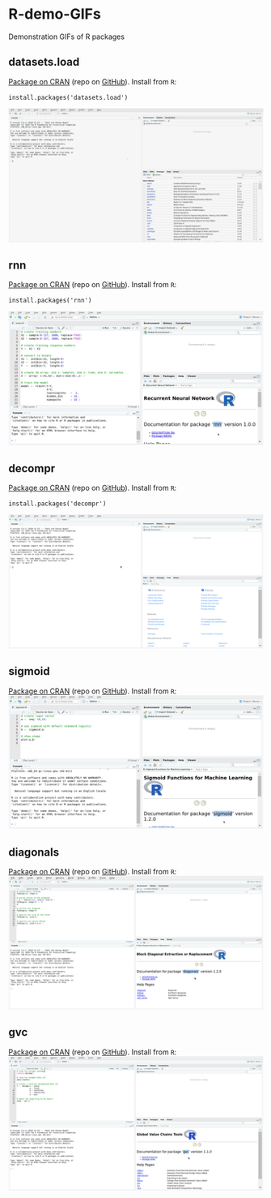 # R-demo-GIFs
Demonstration GIFs of R packages

## datasets.load
[Package on CRAN](https://cran.r-project.org/package=datasets.load) (repo on [GitHub](https://github.com/bquast/datasets.load)).
Install from `R`:
```
install.packages('datasets.load')
```
![datasets.load GUI demonstration](https://github.com/bquast/R-demo-GIFs/blob/master/datasets.load.gif)

## rnn
[Package on CRAN](https://cran.r-project.org/package=rnn) (repo on [GitHub](https://github.com/bquast/rnn)).
Install from `R`:
```
install.packages('rnn')
```
![rnn GUI demonstration](https://github.com/bquast/R-demo-GIFs/blob/master/rnn.gif)

## decompr
[Package on CRAN](https://cran.r-project.org/package=decompr) (repo on [GitHub](https://github.com/bquast/decompr)).
Install from `R`:
```
install.packages('decompr')
```
![decompr GUI demonstration](https://github.com/bquast/R-demo-GIFs/blob/master/decompr.gif)

## sigmoid
[Package on CRAN](https://cran.r-project.org/package=sigmoid) (repo on [GitHub](https://github.com/bquast/sigmoid)).
Install from `R`:
![sigmoid demonstration](https://github.com/bquast/R-demo-GIFs/blob/master/sigmoid.gif)

## diagonals
[Package on CRAN](https://cran.r-project.org/package=diagonals) (repo on [GitHub](https://github.com/bquast/diagonals)).
Install from `R`:
![diagonals demonstration](https://github.com/bquast/R-demo-GIFs/blob/master/diagonals.gif)

## gvc
[Package on CRAN](https://cran.r-project.org/package=gvc) (repo on [GitHub](https://github.com/bquast/gvc)).
Install from `R`:
![gvc demonstration](https://github.com/bquast/R-demo-GIFs/blob/master/gvc.gif)

